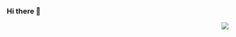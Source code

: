 ### Hi there 👋
<img align="right" src="https://github-readme-stats.vercel.app/api?username=AndrewLiuZY&show_icons=true&theme=graywhite " />
